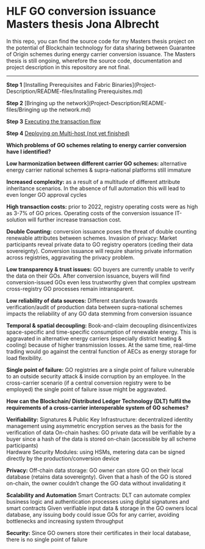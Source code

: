 # HLF GO conversion issuance Masters thesis Jona Albrecht

In this repo, you can find the source code for my Masters thesis project on the potential of Blockchain technology for data sharing between Guarantee of Origin schemes during energy carrier conversion issuance. The Masters thesis is still ongoing, wherefore the source code, documentation and project description in this repository are not final.

---

**Step 1**
[Installing Prerequisites and Fabric Binaries](Project-Description/README-files/Installing Prerequisites.md)

**Step 2**
[Bringing up the network](Project-Description/README-files/Bringing up the network.md)

**Step 3**
[Executing the transaction flow](Project-Description/README-files/Step3.md)

**Step 4**
[Deploying on Multi-host (not yet finished)](Project-Description/README-files/Step5.md)

**Which problems of GO schemes relating to energy carrier conversion have I identified?**

**Low harmonization between different carrier GO schemes:** alternative energy carrier national schemes & supra-national platforms still immature

**Increased complexity:** as a result of a multitude of different attribute inheritance scenarios. In the absence of full automation this will lead to even longer GO approval cycles

**High transaction costs:** prior to 2022, registry operating costs were as high as 3-7% of GO prices. Operating costs of the conversion issuance IT-solution will further increase transaction cost.

**Double Counting:** conversion issuance poses the threat of double counting renewable attributes between schemes.
Invasion of privacy: Market participants reveal private data to GO registry operators (ceding their data sovereignty). Conversion issuance will require sharing private information across registries, aggravating the privacy problem.

**Low transparency & trust issues:** GO buyers are currently unable to verify the data on their GOs. After conversion issuance, buyers will find conversion-issued GOs even less trustworthy given that complex upstream cross-registry GO processes remain intransparent.

**Low reliability of data sources:** Different standards towards verification/audit of production data between supra-national schemes impacts the reliability of any GO data stemming from conversion issuance

**Temporal & spatial decoupling:** Book-and-claim decoupling disincentivizes space-specific and time-specific consumption of renewable energy. This is aggravated in alternative energy carriers (especially district heating & cooling) because of higher transmission losses. At the same time, real-time trading would go against the central function of AECs as energy storage for load flexibility.

**Single point of failure:** GO registries are a single point of failure vulnerable to an outside security attack & inside corruption by an employee. In the cross-carrier scenario (if a central conversion registry were to be employed) the single point of failure issue might be aggravated.

**How can the Blockchain/ Distributed Ledger Technology (DLT) fulfil the requirements of a cross-carrier interoperable system of GO schemes?**

**Verifiability:**
Signatures & Public Key Infrastructure: decentralized identity management using asymmetric encryption serves as the basis for the verification of data
On-chain hashes: GO private data will be verifiable by a buyer since a hash of the data is stored on-chain (accessible by all scheme participants)  
Hardware Security Modules: using HSMs, metering data can be signed directly by the production/conversion device

**Privacy:**
Off-chain data storage: GO owner can store GO on their local database (retains data sovereignty). Given that a hash of the GO is stored on-chain, the owner couldn’t change the GO data without invalidating it

**Scalability and Automation**
Smart Contracts: DLT can automate complex business logic and authentication processes using digital signatures and smart contracts
Given verifiable input data & storage in the GO owners local database, any issuing body could issue GOs for any carrier, avoiding bottlenecks and increasing system throughput

**Security:**
Since GO owners store their certificates in their local database, there is no single point of failure
